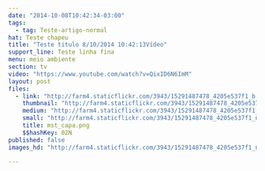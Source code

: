 ```yaml
---
date: "2014-10-08T10:42:34-03:00"
tags:
  - tag: Teste-artigo-normal
hat: Teste chapeu
title: "Teste titulo 8/10/2014 10:42:13Vídeo"
support_line: Teste linha fina
menu: meio ambiente
section: tv
video: "https://www.youtube.com/watch?v=QixID6N6ImM"
layout: post
files:
  - link: "http://farm4.staticflickr.com/3943/15291487478_4205e537f1_b.jpg"
    thumbnail: "http://farm4.staticflickr.com/3943/15291487478_4205e537f1_t.jpg"
    medium: "http://farm4.staticflickr.com/3943/15291487478_4205e537f1_z.jpg"
    small: "http://farm4.staticflickr.com/3943/15291487478_4205e537f1_n.jpg"
    title: mst_capa.png
    $$hashKey: 02N
published: false
images_hd: "http://farm4.staticflickr.com/3943/15291487478_4205e537f1_n.jpg"

---
```

